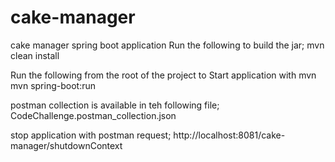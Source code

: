 # cake-manager
cake manager spring boot application
Run the following to build the jar;
mvn clean install

Run the following from the root of the project to Start application with mvn
mvn spring-boot:run

postman collection is available in teh following file;
CodeChallenge.postman_collection.json

stop application with postman request;
http://localhost:8081/cake-manager/shutdownContext
